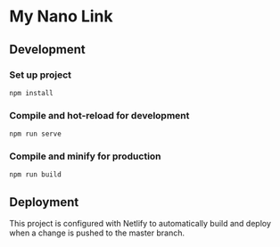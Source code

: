 # My Nano Link

## Development

### Set up project

```
npm install
```

### Compile and hot-reload for development

```
npm run serve
```

### Compile and minify for production

```
npm run build
```

## Deployment

This project is configured with Netlify to automatically build and deploy when a change is pushed to the master branch.
